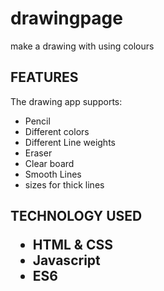 # drawingpage
make a drawing with using colours
<h2>FEATURES</h2>
<p>The drawing app supports:</p>
<ul>
<li>Pencil</li>
<li>Different colors</li>
<li>Different Line weights</li>
<li>Eraser</li>
<li>Clear board</li>
<li>Smooth Lines</li>
<li>sizes for thick lines</li>
</ul>
<h2>TECHNOLOGY USED
<ul>
  <li>HTML & CSS</li>
<li>
  Javascript</li>
  <li>ES6 </li>
  </ul>

